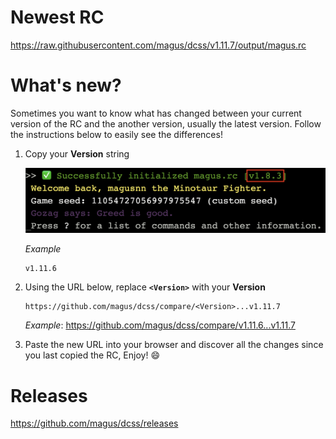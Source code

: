 # Newest RC

https://raw.githubusercontent.com/magus/dcss/v1.11.7/output/magus.rc

# What's new?

Sometimes you want to know what has changed between your current version
of the RC and the another version, usually the latest version.
Follow the instructions below to easily see the differences!

1. Copy your **Version** string

    ![Example screenshot highlighting magus.rc version string](https://raw.githubusercontent.com/magus/dcss/master/static/version-string-example.97956d.png)

    _Example_
    ```
    v1.11.6
    ```

1. Using the URL below, replace **`<Version>`** with your **Version**

    ```
    https://github.com/magus/dcss/compare/<Version>...v1.11.7
    ```
    _Example_: https://github.com/magus/dcss/compare/v1.11.6...v1.11.7

1. Paste the new URL into your browser and discover all the changes since you last copied the RC, Enjoy! 😄


# Releases

https://github.com/magus/dcss/releases

